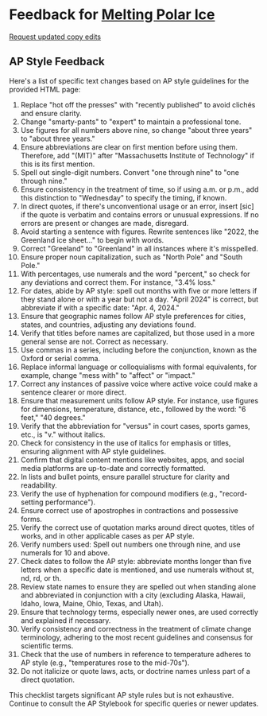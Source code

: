 # Feedback for [Melting Polar Ice](https://juliezhn.github.io/melting-polar-ice/)

[Request updated copy edits](https://github.com/jsoma/data-studio-projects-2024/issues/new/choose)

## AP Style Feedback

Here's a list of specific text changes based on AP style guidelines for the provided HTML page:

1. Replace "hot off the presses" with "recently published" to avoid clichés and ensure clarity.
2. Change "smarty-pants" to "expert" to maintain a professional tone.
3. Use figures for all numbers above nine, so change "about three years" to "about three years."
4. Ensure abbreviations are clear on first mention before using them. Therefore, add "(MIT)" after "Massachusetts Institute of Technology" if this is its first mention.
5. Spell out single-digit numbers. Convert "one through nine" to "one through nine."
6. Ensure consistency in the treatment of time, so if using a.m. or p.m., add this distinction to "Wednesday" to specify the timing, if known.
7. In direct quotes, if there's unconventional usage or an error, insert [sic] if the quote is verbatim and contains errors or unusual expressions. If no errors are present or changes are made, disregard.
8. Avoid starting a sentence with figures. Rewrite sentences like "2022, the Greenland ice sheet..." to begin with words.
9. Correct "Greeland" to "Greenland" in all instances where it's misspelled.
10. Ensure proper noun capitalization, such as "North Pole" and "South Pole."
11. With percentages, use numerals and the word "percent," so check for any deviations and correct them. For instance, "3.4% loss."
12. For dates, abide by AP style: spell out months with five or more letters if they stand alone or with a year but not a day. "April 2024" is correct, but abbreviate if with a specific date: "Apr. 4, 2024."
13. Ensure that geographic names follow AP style preferences for cities, states, and countries, adjusting any deviations found.
14. Verify that titles before names are capitalized, but those used in a more general sense are not. Correct as necessary.
15. Use commas in a series, including before the conjunction, known as the Oxford or serial comma.
16. Replace informal language or colloquialisms with formal equivalents, for example, change "mess with" to "affect" or "impact."
17. Correct any instances of passive voice where active voice could make a sentence clearer or more direct.
18. Ensure that measurement units follow AP style. For instance, use figures for dimensions, temperature, distance, etc., followed by the word: "6 feet," "40 degrees."
19. Verify that the abbreviation for "versus" in court cases, sports games, etc., is "v." without italics.
20. Check for consistency in the use of italics for emphasis or titles, ensuring alignment with AP style guidelines.
21. Confirm that digital content mentions like websites, apps, and social media platforms are up-to-date and correctly formatted.
22. In lists and bullet points, ensure parallel structure for clarity and readability.
23. Verify the use of hyphenation for compound modifiers (e.g., "record-setting performance").
24. Ensure correct use of apostrophes in contractions and possessive forms.
25. Verify the correct use of quotation marks around direct quotes, titles of works, and in other applicable cases as per AP style.
26. Verify numbers used: Spell out numbers one through nine, and use numerals for 10 and above.
27. Check dates to follow the AP style: abbreviate months longer than five letters when a specific date is mentioned, and use numerals without st, nd, rd, or th.
28. Review state names to ensure they are spelled out when standing alone and abbreviated in conjunction with a city (excluding Alaska, Hawaii, Idaho, Iowa, Maine, Ohio, Texas, and Utah).
29. Ensure that technology terms, especially newer ones, are used correctly and explained if necessary.
30. Verify consistency and correctness in the treatment of climate change terminology, adhering to the most recent guidelines and consensus for scientific terms.
31. Check that the use of numbers in reference to temperature adheres to AP style (e.g., "temperatures rose to the mid-70s").
32. Do not italicize or quote laws, acts, or doctrine names unless part of a direct quotation.

This checklist targets significant AP style rules but is not exhaustive. Continue to consult the AP Stylebook for specific queries or newer updates.